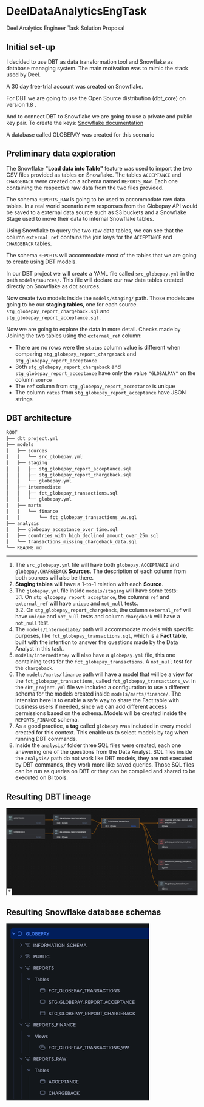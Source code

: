 # DeelDataAnalyticsEngTask
Deel Analytics Engineer Task Solution Proposal


## Initial set-up
I decided to use DBT as data transformation tool and Snowflake as database managing system. The main motivation was to mimic the stack used by Deel.

A 30 day free-trial account was created on Snowflake.

For DBT we are going to use the Open Source distribution (dbt_core) on version 1.8 .

And to connect DBT to Snowflake we are going to use a private and public key pair.
To create the keys: [Snowflake documentation](https://docs.snowflake.com/en/user-guide/key-pair-auth#configuring-key-pair-authentication)

A database called GLOBEPAY was created for this scenario

## Preliminary data exploration
The Snowflake **"Load data into Table"** feature was used to import the two CSV files provided as tables on Snowflake. The tables `ACCEPTANCE` and `CHARGEBACK` were created on a schema named `REPORTS_RAW`. Each one containing the respective raw data from the two files provided.

The schema `REPORTS_RAW` is going to be used to accommodate raw data tables. In a real world scenario new responses from the Globepay API would be saved to a external data source such as S3 buckets and a Snowflake Stage used to move their data to internal Snowflake tables.

Using Snowflake to query the two raw data tables, we can see that the column `external_ref` contains the join keys for the `ACCEPTANCE` and `CHARGEBACK` tables.

The schema `REPORTS` will accommodate most of the tables that we are going to create using DBT models.

In our DBT project we will create a YAML file called `src_globepay.yml` in the path `models/sources/`. This file will declare our raw data tables created directly on Snowflake as dbt sources.

Now create two models inside the `models/staging/` path. Those models are going to be our **staging tables**, one for each source. `stg_globepay_report_chargeback.sql` and `stg_globepay_report_acceptance.sql` .

Now we are going to explore the data in more detail.
Checks made by Joining the two tables using the `external_ref` column:
* There are no rows were the `status` column value is different when comparing `stg_globepay_report_chargeback` and `stg_globepay_report_acceptance`
*  Both `stg_globepay_report_chargeback` and `stg_globepay_report_acceptance` have only the value `"GLOBALPAY"` on the column `source`
* The `ref` column from `stg_globepay_report_acceptance` is unique
* The column `rates` from `stg_globepay_report_acceptance` have JSON strings

## DBT architecture
```
ROOT
├── dbt_project.yml
├── models
│   ├── sources
│   │   └── src_globepay.yml
│   ├── staging
│   │   ├── stg_globepay_report_acceptance.sql
│   │   ├── stg_globepay_report_chargeback.sql
│   │   └── globepay.yml
│   ├── intermediate
│   │   ├── fct_globepay_transactions.sql 
│   │   └── globepay.yml
│   ├── marts
│   │   └── finance
│   │       └── fct_globepay_transactions_vw.sql
├── analysis
│   ├── globepay_acceptance_over_time.sql
│   ├── countries_with_high_declined_amount_over_25m.sql
│   └── transactions_missing_chargeback_data.sql
└── README.md
```

---

1. The `src_globepay.yml` file will have both `globepay.ACCEPTANCE` and `globepay.CHARGEBACK` **Sources**. The description of each column from both sources will also be there.  
2. **Staging tables** will have a 1-to-1 relation with each **Source**.  
3. The `globepay.yml` file inside `models/staging` will have some tests:  
    3.1. On `stg_globepay_report_acceptance`, the columns `ref` and `external_ref` will have `unique` and `not_null` tests.  
    3.2. On `stg_globepay_report_chargeback`, the column `external_ref` will have `unique` and `not_null` tests and column `chargeback` will have a `not_null` test.  
4. The `models/intermediate/` path will accommodate models with specific purposes, like `fct_globepay_transactions.sql`, which is a **Fact table**, built with the intention to answer the questions made by the Data Analyst in this task.  
5. `models/intermediate/` will also have a `globepay.yml` file, this one containing tests for the `fct_globepay_transactions`. A `not_null` test for the `chargeback`.  
6. The `models/marts/finance` path will have a model that will be a view for the `fct_globepay_transactions`, called `fct_globepay_transactions_vw`. In the `dbt_project.yml` file we included a configuration to use a different schema for the models created inside `models/marts/finance/`. The intension here is to enable a safe way to share the Fact table with business users if needed, since we can add different access permissions based on the schema. Models will be created inside the `REPORTS_FINANCE` schema.  
7. As a good practice, a **tag** called `globepay` was included in every model created for this context. This enable us to select models by tag when running DBT commands.  
8. Inside the `analysis/` folder three SQL files were created, each one answering one of the questions from the Data Analyst. SQL files inside the `analysis/` path do not work like DBT models, they are not executed by DBT commands, they work more like saved queries. Those SQL files can be run as queries on DBT or they can be compiled and shared to be executed on BI tools.  


## Resulting DBT lineage
![dbt lineage](dbt_lineage.png)

## Resulting Snowflake database schemas
![snowflake schemas](snowflake_schema.png)